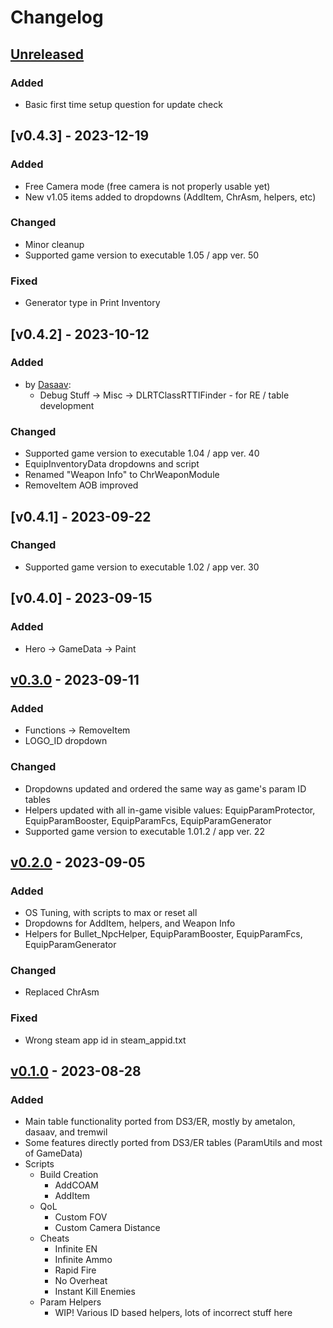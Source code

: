 # Changelog
## [Unreleased]
### Added
 - Basic first time setup question for update check

## [v0.4.3] - 2023-12-19
### Added
 - Free Camera mode (free camera is not properly usable yet)
 - New v1.05 items added to dropdowns (AddItem, ChrAsm, helpers, etc)
### Changed
 - Minor cleanup
 - Supported game version to executable 1.05 / app ver. 50
### Fixed
 - Generator type in Print Inventory

## [v0.4.2] - 2023-10-12
### Added
 - by [Dasaav](https://github.com/Dasaav-dsv):
   - Debug Stuff -> Misc -> DLRTClassRTTIFinder - for RE / table development
### Changed
 - Supported game version to executable 1.04 / app ver. 40
 - EquipInventoryData dropdowns and script
 - Renamed "Weapon Info" to ChrWeaponModule
 - RemoveItem AOB improved

## [v0.4.1] - 2023-09-22
### Changed
 - Supported game version to executable 1.02 / app ver. 30

## [v0.4.0] - 2023-09-15
### Added
 - Hero -> GameData -> Paint

## [v0.3.0] - 2023-09-11
### Added
 - Functions -> RemoveItem
 - LOGO_ID dropdown
### Changed
 - Dropdowns updated and ordered the same way as game's param ID tables
 - Helpers updated with all in-game visible values: EquipParamProtector, EquipParamBooster, EquipParamFcs, EquipParamGenerator
 - Supported game version to executable 1.01.2 / app ver. 22

## [v0.2.0] - 2023-09-05
### Added
 - OS Tuning, with scripts to max or reset all
 - Dropdowns for AddItem, helpers, and Weapon Info
 - Helpers for Bullet_NpcHelper, EquipParamBooster, EquipParamFcs, EquipParamGenerator
### Changed
 - Replaced ChrAsm
### Fixed
 - Wrong steam app id in steam_appid.txt

## [v0.1.0] - 2023-08-28
### Added
 - Main table functionality ported from DS3/ER, mostly by ametalon, dasaav, and tremwil
 - Some features directly ported from DS3/ER tables (ParamUtils and most of GameData)
 - Scripts
   - Build Creation
     - AddCOAM
     - AddItem
   - QoL
     - Custom FOV
     - Custom Camera Distance
   - Cheats
     - Infinite EN
     - Infinite Ammo
     - Rapid Fire
     - No Overheat
     - Instant Kill Enemies
   - Param Helpers
     - WIP! Various ID based helpers, lots of incorrect stuff here


[unreleased]: https://github.com/The-Grand-Archives/ARMORED-CORE-VI-CT-TGA/compare/v0.4.0...dev
[v0.3.0]: https://github.com/inunorii/Elden-Ring-CT-TGA/compare/v0.2.0...v0.4.0
[v0.2.0]: https://github.com/inunorii/Elden-Ring-CT-TGA/compare/v0.2.0...v0.3.0
[v0.2.0]: https://github.com/inunorii/Elden-Ring-CT-TGA/compare/v0.1.0...v0.2.0
[v0.1.0]: https://github.com/inunorii/Elden-Ring-CT-TGA/releases/tag/v0.1.0